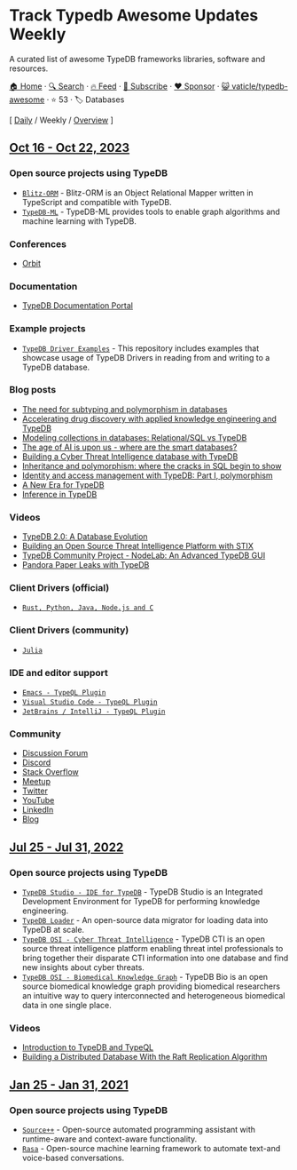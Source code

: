 # Track Typedb Awesome Updates Weekly

A curated list of awesome TypeDB frameworks libraries, software and resources.

[🏠 Home](/README.md) · [🔍 Search](https://www.trackawesomelist.com/search/) · [🔥 Feed](https://www.trackawesomelist.com/vaticle/typedb-awesome/week/rss.xml) · [📮 Subscribe](https://trackawesomelist.us17.list-manage.com/subscribe?u=d2f0117aa829c83a63ec63c2f&id=36a103854c) · [❤️  Sponsor](https://github.com/sponsors/theowenyoung) · [😺 vaticle/typedb-awesome](https://github.com/vaticle/typedb-awesome) · ⭐ 53 · 🏷️ Databases

[ [Daily](/content/vaticle/typedb-awesome/README.md) / Weekly / [Overview](/content/vaticle/typedb-awesome/readme/README.md) ]

## [Oct 16 - Oct 22, 2023](/content/2023/42/README.md)

### Open source projects using TypeDB

*   [`Blitz-ORM`](https://github.com/Blitzapps/blitz-orm) - Blitz-ORM is an Object Relational Mapper written in TypeScript and compatible with TypeDB.
*   [`TypeDB-ML`](https://github.com/vaticle/typedb-ml) - TypeDB-ML provides tools to enable graph algorithms and machine learning with TypeDB.

### Conferences

*   [Orbit](https://www.youtube.com/playlist?list=PLtEF8_xCPklY3P5NLSQb1SyIYLhQssxfY)

### Documentation

*   [TypeDB Documentation Portal](https://typedb.com/docs)

### Example projects

*   [`TypeDB Driver Examples`](https://github.com/vaticle/typedb-driver-examples) - This repository includes examples that showcase usage of TypeDB Drivers in reading from and writing to a TypeDB database.

### Blog posts

*   [The need for subtyping and polymorphism in databases](https://typedb.com/blog/the-need-for-subtyping-and-polymorphism-in-databases)
*   [Accelerating drug discovery with applied knowledge engineering and TypeDB](https://typedb.com/blog/accelerating-drug-discovery-with-applied-knowledge-engineering-and-typedb)
*   [Modeling collections in databases: Relational/SQL vs TypeDB](https://typedb.com/blog/modeling-collections-in-databases-relational-sql-vs-typedb)
*   [The age of AI is upon us - where are the smart databases?](https://typedb.com/blog/the-age-of-ai-is-upon-us-where-are-the-smart-databases)
*   [Building a Cyber Threat Intelligence database with TypeDB](https://typedb.com/blog/building-a-cyber-threat-intelligence-database-with-typedb)
*   [Inheritance and polymorphism: where the cracks in SQL begin to show](https://typedb.com/blog/inheritance-and-polymorphism-where-the-cracks-in-sql-begin-to-show)
*   [Identity and access management with TypeDB: Part I, polymorphism](https://typedb.com/blog/identity-and-access-management-with-typedb-part-i-polymorphism)
*   [A New Era for TypeDB](https://typedb.com/blog/a-new-era-for-typedb)
*   [Inference in TypeDB](https://typedb.com/blog/inference-in-typedb)

### Videos

*   [TypeDB 2.0: A Database Evolution](https://www.youtube.com/watch?v=DbnS1feTyOs)
*   [Building an Open Source Threat Intelligence Platform with STIX](https://www.youtube.com/watch?v=xuiYorG8-1Q)
*   [TypeDB Community Project - NodeLab: An Advanced TypeDB GUI](https://www.youtube.com/watch?v=ESupDcw70kQ)
*   [Pandora Paper Leaks with TypeDB](https://www.youtube.com/watch?v=9EaxwUG9vAg)

### Client Drivers (official)

*   [`Rust, Python, Java, Node.js and C`](https://github.com/vaticle/typedb-driver)

### Client Drivers (community)

*   [`Julia`](https://github.com/Humans-of-Julia/TypeDBClient.jl)

### IDE and editor support

*   [`Emacs - TypeQL Plugin`](https://github.com/typedb-osi/typeql-plugin-emacs)
*   [`Visual Studio Code - TypeQL Plugin`](https://github.com/typedb-osi/typeql-plugin-vscode)
*   [`JetBrains / IntelliJ - TypeQL Plugin`](https://github.com/typedb-osi/typeql-plugin-jetbrains)

### Community

*   [Discussion Forum](https://forum.typedb.com)
*   [Discord](https://typedb.com/discord)
*   [Stack Overflow](https://stackoverflow.com/questions/tagged/vaticle-typedb%20vaticle-typeql?sort=Newest\&edited=true)
*   [Meetup](https://www.meetup.com/pro/typedb/)
*   [Twitter](https://twitter.com/typedb_)
*   [YouTube](https://www.youtube.com/c/vaticle)
*   [LinkedIn](https://www.linkedin.com/groups/13657731/)
*   [Blog](https://typedb.com/blog)

## [Jul 25 - Jul 31, 2022](/content/2022/30/README.md)

### Open source projects using TypeDB

*   [`TypeDB Studio - IDE for TypeDB`](https://github.com/vaticle/typedb-studio) - TypeDB Studio is an Integrated Development Environment for TypeDB for performing knowledge engineering.
*   [`TypeDB Loader`](https://github.com/typedb-osi/typedb-loader) - An open-source data migrator for loading data into TypeDB at scale.
*   [`TypeDB OSI - Cyber Threat Intelligence`](https://github.com/typedb-osi/typedb-cti) - TypeDB CTI is an open source threat intelligence platform enabling threat intel professionals to bring together their disparate CTI information into one database
    and find new insights about cyber threats.
*   [`TypeDB OSI - Biomedical Knowledge Graph`](https://github.com/typedb-osi/typedb-bio) - TypeDB Bio is an open source biomedical knowledge graph providing biomedical researchers an intuitive way to query interconnected and heterogeneous biomedical
    data in one single place.

### Videos

*   [Introduction to TypeDB and TypeQL](https://www.youtube.com/watch?v=e0lmTSb-rzY)
*   [Building a Distributed Database With the Raft Replication Algorithm](https://www.youtube.com/watch?v=oS42lN4qSJ4)

## [Jan 25 - Jan 31, 2021](/content/2021/4/README.md)

### Open source projects using TypeDB

*   [`Source++`](https://github.com/sourceplusplus/Assistant) - Open-source automated programming assistant with runtime-aware and context-aware functionality.
*   [`Rasa`](https://github.com/RasaHQ/rasa) - Open-source machine learning framework to automate text-and voice-based conversations.